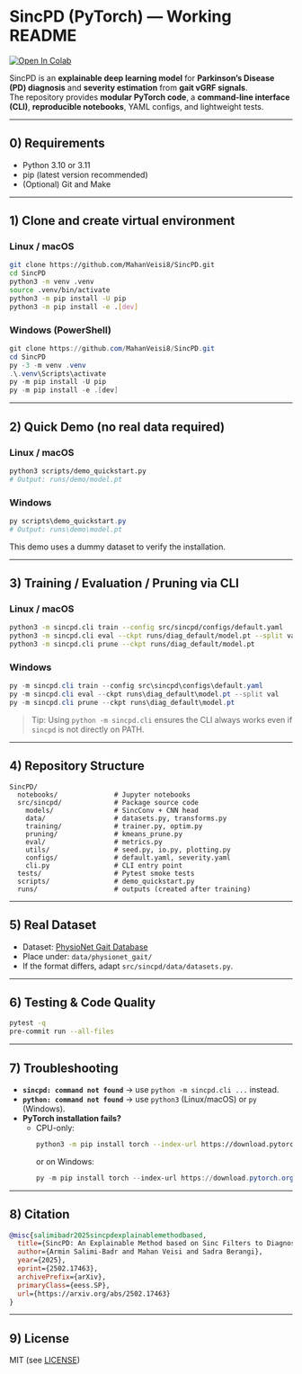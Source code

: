 # SincPD (PyTorch) — **Working README**

[![Open In Colab](https://colab.research.google.com/assets/colab-badge.svg)](https://colab.research.google.com/drive/1V6HkhIrxScbJlf4KdTDLV_V4evYaQ8UN?usp=sharing)

SincPD is an **explainable deep learning model** for **Parkinson’s Disease (PD) diagnosis** and **severity estimation** from **gait vGRF signals**.  
The repository provides **modular PyTorch code**, a **command-line interface (CLI)**, **reproducible notebooks**, YAML configs, and lightweight tests.

---

## 0) Requirements
- Python 3.10 or 3.11  
- pip (latest version recommended)  
- (Optional) Git and Make  

---

## 1) Clone and create virtual environment

### Linux / macOS
```bash
git clone https://github.com/MahanVeisi8/SincPD.git
cd SincPD
python3 -m venv .venv
source .venv/bin/activate
python3 -m pip install -U pip
python3 -m pip install -e .[dev]
```

### Windows (PowerShell)
```powershell
git clone https://github.com/MahanVeisi8/SincPD.git
cd SincPD
py -3 -m venv .venv
.\.venv\Scripts\activate
py -m pip install -U pip
py -m pip install -e .[dev]
```

---

## 2) Quick Demo (no real data required)

### Linux / macOS
```bash
python3 scripts/demo_quickstart.py
# Output: runs/demo/model.pt
```

### Windows
```powershell
py scripts\demo_quickstart.py
# Output: runs\demo\model.pt
```

This demo uses a dummy dataset to verify the installation.

---

## 3) Training / Evaluation / Pruning via CLI

### Linux / macOS
```bash
python3 -m sincpd.cli train --config src/sincpd/configs/default.yaml
python3 -m sincpd.cli eval --ckpt runs/diag_default/model.pt --split val
python3 -m sincpd.cli prune --ckpt runs/diag_default/model.pt
```

### Windows
```powershell
py -m sincpd.cli train --config src\sincpd\configs\default.yaml
py -m sincpd.cli eval --ckpt runs\diag_default\model.pt --split val
py -m sincpd.cli prune --ckpt runs\diag_default\model.pt
```

> Tip: Using `python -m sincpd.cli` ensures the CLI always works even if `sincpd` is not directly on PATH.

---

## 4) Repository Structure
```
SincPD/
  notebooks/              # Jupyter notebooks
  src/sincpd/             # Package source code
    models/               # SincConv + CNN head
    data/                 # datasets.py, transforms.py
    training/             # trainer.py, optim.py
    pruning/              # kmeans_prune.py
    eval/                 # metrics.py
    utils/                # seed.py, io.py, plotting.py
    configs/              # default.yaml, severity.yaml
    cli.py                # CLI entry point
  tests/                  # Pytest smoke tests
  scripts/                # demo_quickstart.py
  runs/                   # outputs (created after training)
```

---

## 5) Real Dataset
- Dataset: [PhysioNet Gait Database](https://physionet.org/content/gaitpdb/1.0.0/)  
- Place under: `data/physionet_gait/`  
- If the format differs, adapt `src/sincpd/data/datasets.py`.  

---

## 6) Testing & Code Quality
```bash
pytest -q
pre-commit run --all-files
```

---

## 7) Troubleshooting
- **`sincpd: command not found`** → use `python -m sincpd.cli ...` instead.  
- **`python: command not found`** → use `python3` (Linux/macOS) or `py` (Windows).  
- **PyTorch installation fails?**
  - CPU-only:
    ```bash
    python3 -m pip install torch --index-url https://download.pytorch.org/whl/cpu
    ```
    or on Windows:
    ```powershell
    py -m pip install torch --index-url https://download.pytorch.org/whl/cpu
    ```

---

## 8) Citation
```bibtex
@misc{salimibadr2025sincpdexplainablemethodbased,
  title={SincPD: An Explainable Method based on Sinc Filters to Diagnose Parkinson's Disease Severity by Gait Cycle Analysis},
  author={Armin Salimi-Badr and Mahan Veisi and Sadra Berangi},
  year={2025},
  eprint={2502.17463},
  archivePrefix={arXiv},
  primaryClass={eess.SP},
  url={https://arxiv.org/abs/2502.17463}
}
```

---

## 9) License
MIT (see [LICENSE](./LICENSE))
